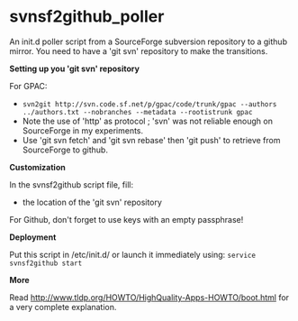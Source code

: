svnsf2github_poller
===================

An init.d poller script from a SourceForge subversion repository to a github mirror. You need to have a 'git svn' repository to make the transitions.

**Setting up you 'git svn' repository**

For GPAC:
- ```svn2git http://svn.code.sf.net/p/gpac/code/trunk/gpac --authors ../authors.txt --nobranches --metadata --rootistrunk gpac```
- Note the use of 'http' as protocol ; 'svn' was not reliable enough on SourceForge in my experiments.
- Use 'git svn fetch' and 'git svn rebase' then 'git push' to retrieve from SourceForge to github.

**Customization**

In the svnsf2github script file, fill:
- the location of the 'git svn' repository

For Github, don't forget to use keys with an empty passphrase!

**Deployment**

Put this script in /etc/init.d/ or launch it immediately using: ```service svnsf2github start```

**More**

Read http://www.tldp.org/HOWTO/HighQuality-Apps-HOWTO/boot.html for a very complete explanation.
